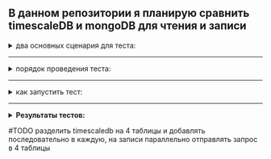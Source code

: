 ## В данном репозитории я планирую сравнить timescaleDB и mongoDB для чтения и записи


<details>
  <summary>два основных сценария для теста:</summary>

>эти сценарии и есть моя основная нагрузка и сложность внутри реального проекта, для решения и были написаны эти тесты:
>1) запись 50к строк, вплоть до 500кк строк 
>2) так как в таблице будет примерно 100к уникальных id, указывающих на имена предметов, то на 1 предмет будет приходится примерно 5к записей, тут я и хочу проверить, на сколько шустро я буду получать эти 5к записей для каждого предмета, по мере заполнения таблицы
</details>

---

<details>
<summary>порядок проведения теста:</summary>

- Создать контейнер в Docker для каждой базы данных
- Сформировать таблицу с колонками: item_id, order_price, sale_price, date_added
- Создать код в Python для сравнения скоростей выполнения двух наших сценариев (брать средние значения результатов, чтобы исключить выбросы и получить объективное сравнение), вот подробные сценарии тестов:
    1) Оценить, как меняется скорость записи по мере заполнения таблицы, при каждом добавлении 50к строк
    2) Оценить, как быстро он может запихивать эти 50к строк (это не нужно для проектной задачи, но интересно)
    3) На сколько быстро я могу получать данные для каждого уникального предмета, при полном заполнении таблицы таких возвращаемых строк для каждого уникального id должно быть примерно 5к, а уникальных предметов примерно 100к (получить предельную скорость получения для каждой БД)
    4) Сравнить эту скорость при разном заполнении таблицы, для 1кк строк, 100кк и предельном в 500кк строк
    5) Отрисовать графики скоростей в matplotlib и агрегировать информацию о результатах в файл
</details>

---

<details>
  <summary>как запустить тест:</summary>

- создаем образ для тестируемой БД и запускаем контейнер (инструкции в комментариях в Dockerfil'ах)
- переходим в раздел с БД и запускаем код (для timescaleDB один файл, для mongoDB два разных (чтение и запись))
  
</details>

>
---
>

<details>
  <summary style="font-weight: bold;">Результаты тестов:</summary>
  <ul>
    <li>
      <details>
        <summary>Результат для timescaleDB (одна таблица):</summary>
        1) скорсть вставки в зависимости от размера таблицы (минимальный размер - 2.5кк, максимальный - 250кк)
        <p> </p>
        <ul>2.5кк строк</ul>
        <img src="timescaleDB\results\time_to_insert_at_size_3kk.png" alt="описание_изображения">
        <ul>125кк строк</ul>
        <img src="timescaleDB\results\time_to_insert_at_size_125kk.png" alt="описание_изображения">
        - минимальные выбросы, среднее время по-прежнему ~0.2 секунды
        <ul>250кк строк</ul>
        <img src="timescaleDB\results\time_to_insert_at_size_250kk.png" alt="описание_изображения">
        >> По итогу скорость добавления практически никак не менялась от 2кк до 500кк строк.
        <p> </p>
        2) скорсть получения всех строк по уникальному item_id в зависимости от размера таблицы (минимальный размер - 2.5кк, максимальный - 250кк). Уникальных item_id 100к, на каждый при максимальной загруженности приходится ~5к строк.
        <p></p>
        <ul>2.5кк строк</ul>
        <img src="timescaleDB\results\time_to_select_data_for_unique_id_table_size_was_3kk.png" alt="описание_изображения">
        <ul>125кк строк</ul>
        <img src="timescaleDB\results\time_to_select_data_for_unique_id_table_size_was_125kk.png" alt="описание_изображения">
        <ul>250кк строк</ul>
        <img src="timescaleDB\results\time_to_select_data_for_unique_id_table_size_was_250kk.png" alt="описание_изображения">
        >> Тут уже четко видна зависимость количества строк в таблице и среднего времени для ответа на запрос (от 0.002сек. при 2.5кк строк до 1.2сек. при 500кк строк)
      </details>
    </li>
  </ul>

  <ul>
    <li>
      <details>
        <summary>Результат для mongoDB:</summary>
        1) Средняя скорость для добавления 50к строк была примерно 0.3 секунды и не менялась от 3кк строк до 500кк строк (примерно схожие результаты у timescaleDB)
        <p></p>
        2) Средняя скорость получения всех строк по уникальному item_id в зависимости от размера таблицы составила примерно 20 секунд и увеличивалась по мере роста числа записей в БД (минимальный размер - 2.5кк, максимальный - 500кк).
        <p></p>
        P.S. Именно поэтому я и не стал запариваться с картинками и описанием, так как результат для чтения слишком плачевный (в 10 раз медленнее чем timescaleDB)
      </details>
    </li>
  </ul>
</details>


#TODO разделить timescaledb на 4 таблицы и добавлять последовательно в каждую, на записи параллельно отправлять запрос в 4 таблицы